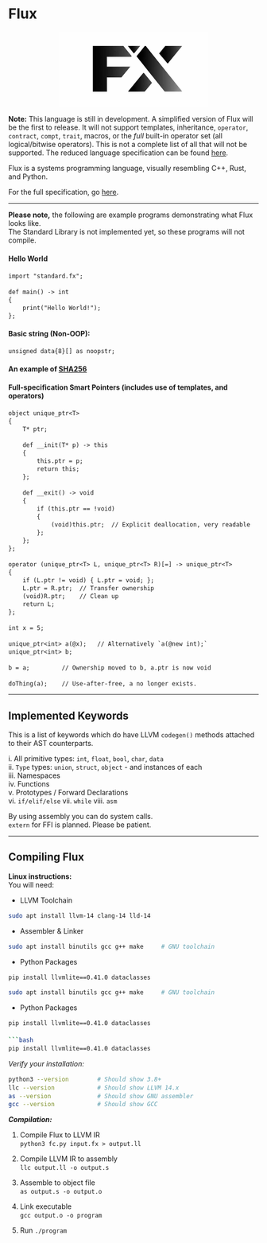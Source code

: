 # Flux

<p align="center">
    <img src="https://github.com/kvthweatt/FluxLang/blob/main/resources/logo_cropped.jpg" width="300" height="150">
</p>

**Note:** This language is still in development. A simplified version of Flux will be the first to release. It will not support templates, inheritance, `operator`, `contract`, `compt`, `trait`, macros, or the _full_ built-in operator set (all logical/bitwise operators). This is not a complete list of all that will not be supported. The reduced language specification can be found [here](https://github.com/kvthweatt/FluxLang/blob/main/docs/language_specification_simplified.md).

Flux is a systems programming language, visually resembling C++, Rust, and Python.

For the full specification, go [here](https://github.com/kvthweatt/FluxLang/blob/main/docs/lang_spec_full.md).

---

**Please note,** the following are example programs demonstrating what Flux looks like.  
The Standard Library is not implemented yet, so these programs will not compile.

#### Hello World

```
import "standard.fx";

def main() -> int
{
    print("Hello World!");
};
```

#### Basic string (Non-OOP):

```
unsigned data{8}[] as noopstr;
```

#### An example of [SHA256](https://github.com/kvthweatt/FluxLang/blob/main/examples/sha256.fx)

#### Full-specification Smart Pointers (includes use of templates, and operators)

```
object unique_ptr<T>
{
    T* ptr;

    def __init(T* p) -> this
    {
        this.ptr = p;
        return this;
    };

    def __exit() -> void
    {
        if (this.ptr == !void)
        {
            (void)this.ptr;  // Explicit deallocation, very readable
        };
    };
};

operator (unique_ptr<T> L, unique_ptr<T> R)[=] -> unique_ptr<T>
{
    if (L.ptr != void) { L.ptr = void; };
    L.ptr = R.ptr;  // Transfer ownership
    (void)R.ptr;    // Clean up
    return L;
};

int x = 5;

unique_ptr<int> a(@x);   // Alternatively `a(@new int);`
unique_ptr<int> b;

b = a;         // Ownership moved to b, a.ptr is now void

doThing(a);    // Use-after-free, a no longer exists.
```

---

## Implemented Keywords

This is a list of keywords which do have LLVM `codegen()` methods attached to their AST counterparts.

i. All primitive types: `int`, `float`, `bool`, `char`, `data`  
ii. `Type` types: `union`, `struct`, `object` - and instances of each  
iii. Namespaces  
iv. Functions  
v. Prototypes / Forward Declarations  
vi. `if/elif/else`
vii. `while`
viii. `asm`

By using assembly you can do system calls.  
`extern` for FFI is planned. Please be patient.

---

## Compiling Flux

**Linux instructions:**  
You will need:

- LLVM Toolchain

```bash
sudo apt install llvm-14 clang-14 lld-14
```

- Assembler & Linker

```bash
sudo apt install binutils gcc g++ make     # GNU toolchain
```

- Python Packages

```bash
pip install llvmlite==0.41.0 dataclasses
```

```bash
sudo apt install binutils gcc g++ make     # GNU toolchain
```

- Python Packages

```bash
pip install llvmlite==0.41.0 dataclasses

```bash
pip install llvmlite==0.41.0 dataclasses
```

_Verify your installation:_

```bash
python3 --version        # Should show 3.8+
llc --version            # Should show LLVM 14.x
as --version             # Should show GNU assembler
gcc --version            # Should show GCC
```

**_Compilation:_**

1. Compile Flux to LLVM IR  
   `python3 fc.py input.fx > output.ll`

2. Compile LLVM IR to assembly  
   `llc output.ll -o output.s`

3. Assemble to object file  
   `as output.s -o output.o`

4. Link executable  
   `gcc output.o -o program`

5. Run
   `./program`

